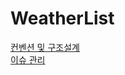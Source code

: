 # WeatherList

[컨벤션 및 구조설계](https://github.com/Bhoon-coding/WeatherList/wiki) <br>
[이슈 관리](https://github.com/Bhoon-coding/WeatherList/issues?q=is%3Aissue+is%3Aclosed)

